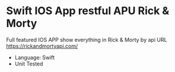 # Swift IOS App restful APU Rick & Morty

Full featured IOS APP show everything in Rick & Morty by api URL https://rickandmortyapi.com/

- Language: Swift
- Unit Tested
